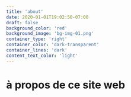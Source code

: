 ```yaml
---
title: 'about'
date: 2020-01-01T19:02:50-07:00
draft: false
background_color: 'red'
background_image: 'bg-img-01.png'
container_type: 'right'
container_color: 'dark-transparent'
container_lines: 'dark'
content_text_color: 'light'
---
```

# à propos de ce site web
 
 